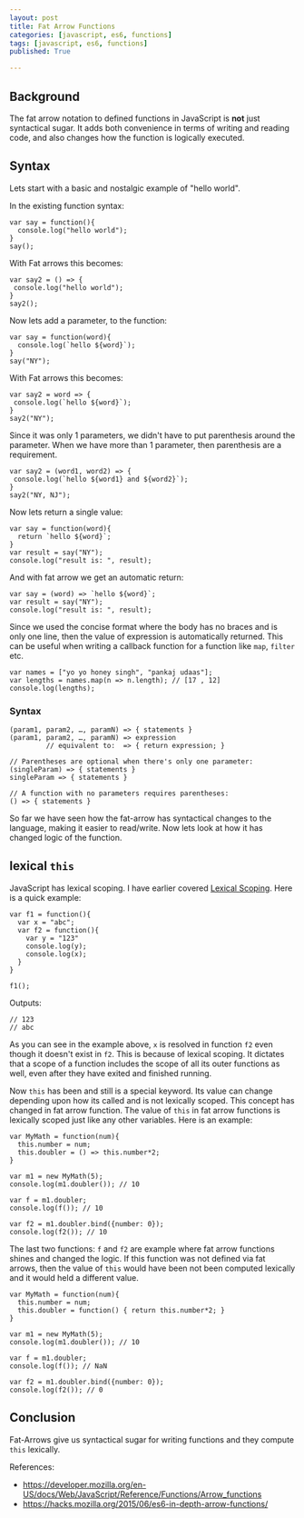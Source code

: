 ```yaml
---
layout: post
title: Fat Arrow Functions
categories: [javascript, es6, functions]
tags: [javascript, es6, functions]
published: True

---
```


## Background

The fat arrow notation to defined functions in JavaScript is **not** just syntactical sugar. It adds both convenience in terms of writing and reading code, and also changes how the function is logically executed.

## Syntax

Lets start with a basic and nostalgic example of "hello world".

In the existing function syntax:

````
var say = function(){
  console.log("hello world");
}
say();
````

With Fat arrows this becomes:

````
var say2 = () => {
 console.log("hello world");
}
say2();
````

Now lets add a parameter, to the function:

````
var say = function(word){
  console.log(`hello ${word}`);
}
say("NY");
````

With Fat arrows this becomes:

````
var say2 = word => {
 console.log(`hello ${word}`);
}
say2("NY");
````

Since it was only 1 parameters, we didn't have to put parenthesis around the parameter. When we have more than 1 parameter, then parenthesis are a requirement.

````
var say2 = (word1, word2) => {
 console.log(`hello ${word1} and ${word2}`);
}
say2("NY, NJ");
````

Now lets return a single value:

````
var say = function(word){
  return `hello ${word}`;
}
var result = say("NY");
console.log("result is: ", result);
````

And with fat arrow we get an automatic return:

````
var say = (word) => `hello ${word}`;
var result = say("NY");
console.log("result is: ", result);
````

Since we used the concise format where the body has no braces and is only one line, then the value of expression is automatically returned. This can be useful when writing a callback function for a function like `map`, `filter` etc.

````
var names = ["yo yo honey singh", "pankaj udaas"];
var lengths = names.map(n => n.length); // [17 , 12]
console.log(lengths);
````

### Syntax

````
(param1, param2, …, paramN) => { statements }
(param1, param2, …, paramN) => expression
         // equivalent to:  => { return expression; }

// Parentheses are optional when there's only one parameter:
(singleParam) => { statements }
singleParam => { statements }

// A function with no parameters requires parentheses:
() => { statements }
````

So far we have seen how the fat-arrow has syntactical changes to the language, making it easier to read/write. Now lets look at how it has changed logic of the function.

## lexical `this`

JavaScript has lexical scoping. I have earlier covered [Lexical Scoping](http://sandeep45.github.io/javascript/this/es6/fat-arrow/2016/02/03/this-keyword-in-javascript-part2.html). Here is a quick example:

````
var f1 = function(){
  var x = "abc";
  var f2 = function(){
    var y = "123"
    console.log(y);
    console.log(x);
  }
}

f1();
````

Outputs:

````
// 123
// abc
````

As you can see in the example above, `x` is resolved in function `f2` even though it doesn't exist in `f2`. This is because of lexical scoping. It dictates that a scope of a function includes the scope of all its outer functions as well, even after they have exited and finished running.

Now `this` has been and still is a special keyword. Its value can change depending upon how its called and is not lexically scoped. This concept has changed in fat arrow function. The value of `this` in fat arrow functions is lexically scoped just like any other variables. Here is an example:

````
var MyMath = function(num){
  this.number = num;
  this.doubler = () => this.number*2;
}

var m1 = new MyMath(5);
console.log(m1.doubler()); // 10

var f = m1.doubler;
console.log(f()); // 10

var f2 = m1.doubler.bind({number: 0});
console.log(f2()); // 10
````

The last two functions: `f` and `f2` are example where fat arrow functions shines and changed the logic. If this function was not defined via fat arrows, then the value of `this` would have been not been computed lexically and it would held a different value.

````
var MyMath = function(num){
  this.number = num;
  this.doubler = function() { return this.number*2; }
}

var m1 = new MyMath(5);
console.log(m1.doubler()); // 10

var f = m1.doubler;
console.log(f()); // NaN

var f2 = m1.doubler.bind({number: 0});
console.log(f2()); // 0
````

## Conclusion

Fat-Arrows give us syntactical sugar for writing functions and they compute `this` lexically.

References:
- https://developer.mozilla.org/en-US/docs/Web/JavaScript/Reference/Functions/Arrow_functions
- https://hacks.mozilla.org/2015/06/es6-in-depth-arrow-functions/